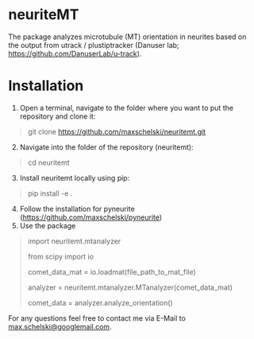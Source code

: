 # neuriteMT
The package analyzes microtubule (MT) orientation in neurites based on the output from utrack / plustiptracker (Danuser lab; https://github.com/DanuserLab/u-track).

# Installation

1. Open a terminal, navigate to the folder where you want to put the repository and clone it:
> git clone https://github.com/maxschelski/neuritemt.git
2. Navigate into the folder of the repository (neuritemt):
> cd neuritemt
3. Install neuritemt locally using pip:
> pip install -e .
4. Follow the installation for pyneurite (https://github.com/maxschelski/pyneurite)
5. Use the package
> import neuritemt.mtanalyzer
> 
> from scipy import io
> 
> comet_data_mat = io.loadmat(file_path_to_mat_file)
> 
> analyzer = neuritemt.mtanalyzer.MTanalyzer(comet_data_mat)
> 
> comet_data = analyzer.analyze_orientation()

For any questions feel free to contact me via E-Mail to max.schelski@googlemail.com.
